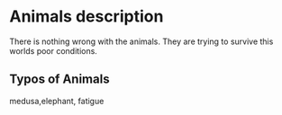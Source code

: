 # Animals description

There is nothing wrong with the animals. They are trying to survive this worlds poor conditions.

## Typos of Animals

medusa,elephant, fatigue
